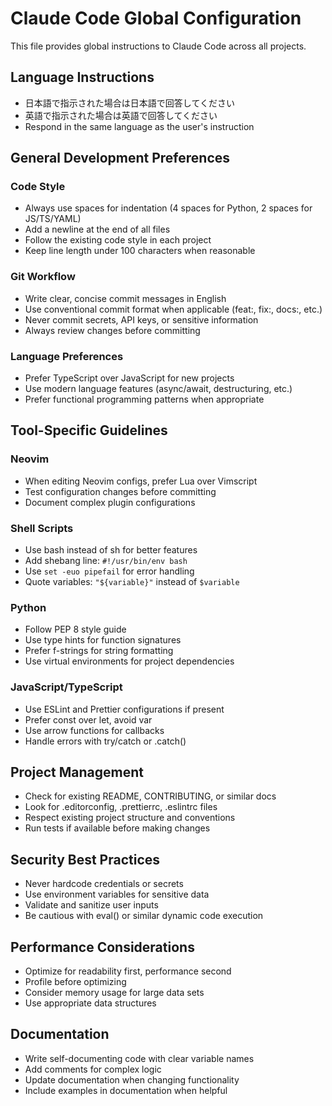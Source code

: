 # Claude Code Global Configuration

This file provides global instructions to Claude Code across all projects.

## Language Instructions
- 日本語で指示された場合は日本語で回答してください
- 英語で指示された場合は英語で回答してください
- Respond in the same language as the user's instruction

## General Development Preferences

### Code Style
- Always use spaces for indentation (4 spaces for Python, 2 spaces for JS/TS/YAML)
- Add a newline at the end of all files
- Follow the existing code style in each project
- Keep line length under 100 characters when reasonable

### Git Workflow
- Write clear, concise commit messages in English
- Use conventional commit format when applicable (feat:, fix:, docs:, etc.)
- Never commit secrets, API keys, or sensitive information
- Always review changes before committing

### Language Preferences
- Prefer TypeScript over JavaScript for new projects
- Use modern language features (async/await, destructuring, etc.)
- Prefer functional programming patterns when appropriate

## Tool-Specific Guidelines

### Neovim
- When editing Neovim configs, prefer Lua over Vimscript
- Test configuration changes before committing
- Document complex plugin configurations

### Shell Scripts
- Use bash instead of sh for better features
- Add shebang line: `#!/usr/bin/env bash`
- Use `set -euo pipefail` for error handling
- Quote variables: `"${variable}"` instead of `$variable`

### Python
- Follow PEP 8 style guide
- Use type hints for function signatures
- Prefer f-strings for string formatting
- Use virtual environments for project dependencies

### JavaScript/TypeScript
- Use ESLint and Prettier configurations if present
- Prefer const over let, avoid var
- Use arrow functions for callbacks
- Handle errors with try/catch or .catch()

## Project Management
- Check for existing README, CONTRIBUTING, or similar docs
- Look for .editorconfig, .prettierrc, .eslintrc files
- Respect existing project structure and conventions
- Run tests if available before making changes

## Security Best Practices
- Never hardcode credentials or secrets
- Use environment variables for sensitive data
- Validate and sanitize user inputs
- Be cautious with eval() or similar dynamic code execution

## Performance Considerations
- Optimize for readability first, performance second
- Profile before optimizing
- Consider memory usage for large data sets
- Use appropriate data structures

## Documentation
- Write self-documenting code with clear variable names
- Add comments for complex logic
- Update documentation when changing functionality
- Include examples in documentation when helpful